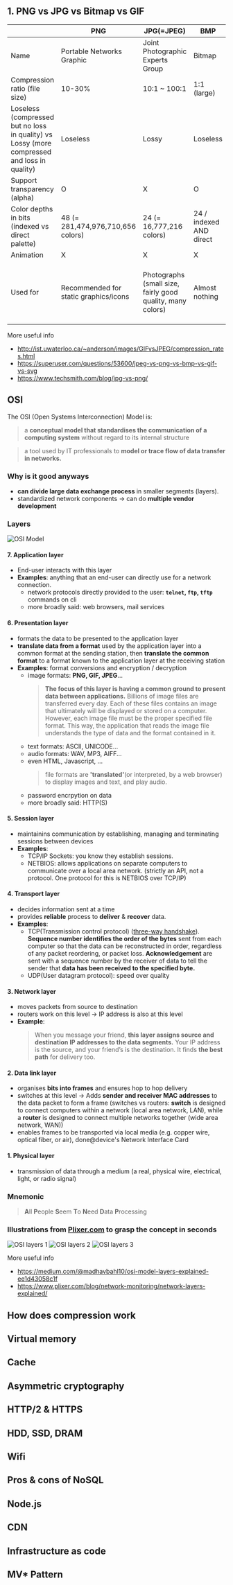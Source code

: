 ## 1. PNG vs JPG vs Bitmap vs GIF

|                                                                                             | PNG                                   | JPG(=JPEG)                                                 | BMP                     | GIF                                                                   |
| ------------------------------------------------------------------------------------------- | ------------------------------------- | ---------------------------------------------------------- | ----------------------- | --------------------------------------------------------------------- |
| Name                                                                                        | Portable Networks Graphic             | Joint Photographic Experts Group                           | Bitmap                  | Graphics Interchange Format                                           |
| Compression ratio (file size)                                                               | 10-30%                                | 10:1 ~ 100:1                                               | 1:1 (large)             | 4:1 ~ 10:1                                                            |
| Loseless (compressed but no loss in quality) vs Lossy (more compressed and loss in quality) | Loseless                              | Lossy                                                      | Loseless                | Loseless                                                              |
| Support transparency (alpha)                                                                | O                                     | X                                                          | O                       | O (partially)                                                         |
| Color depths in bits (indexed vs direct palette)                                            | 48  (= 281,474,976,710,656 colors)    | 24 (= 16,777,216 colors)                                   | 24 / indexed AND direct | 8 (= 256 colors) / indexed                                            |
| Animation                                                                                   | X                                     | X                                                          | X                       | O                                                                     |
| Used for                                                                                    | Recommended for static graphics/icons | Photographs (small size, fairly good quality, many colors) | Almost nothing          | Logos, line drawings, and other simple images that need to be small.  |

More useful info
- http://ist.uwaterloo.ca/~anderson/images/GIFvsJPEG/compression_rates.html
- https://superuser.com/questions/53600/jpeg-vs-png-vs-bmp-vs-gif-vs-svg
- https://www.techsmith.com/blog/jpg-vs-png/

## OSI
The OSI (Open Systems Interconnection) Model is:
> a **conceptual model that standardises the communication of a computing system** without regard to its internal structure

> a tool used by IT professionals to **model or trace flow of data transfer in networks.**

### Why is it good anyways
- **can divide large data exchange process** in smaller segments (layers).
- standardized network components -> can do **multiple vendor development**

### Layers
![OSI Model](./OSI-model.jpg)

#### 7. Application layer
- End-user interacts with this layer
- **Examples**: anything that an end-user can directly use for a network connection.
    - network protocols directly provided to the user: **`telnet`, `ftp`, `tftp`** commands on cli
    - more broadly said: web browsers, mail services

#### 6. Presentation layer
- formats the data to be presented to the application layer
- **translate data from a format** used by the application layer into a common format at the sending station, then **translate the common format** to a format known to the application layer at the receiving station
- **Examples**: format conversions and encryption / decryption
    - image formats: **PNG, GIF, JPEG**... 
        > **The focus of this layer is having a common ground to present data between applications.** Billions of image files are transferred every day. Each of these files contains an image that ultimately will be displayed or stored on a computer. However, each image file must be the proper specified file format. This way, the application that reads the image file understands the type of data and the format contained in it. 
    - text formats: ASCII, UNICODE...
    - audio formats: WAV, MP3, AIFF...
    - even HTML, Javascript, ... 
        > file formats are **'translated'**(or interpreted, by a web browser) to display images and text, and play audio.
    - password encrpytion on data
    - more broadly said: HTTP(S)

#### 5. Session layer
- maintainins communication by establishing, managing and terminating sessions between devices
- **Examples**:  
    - TCP/IP Sockets: you know they establish sessions.
    - NETBIOS: allows applications on separate computers to communicate over a local area network. (strictly an API, not a protocol. One protocol for this is NETBIOS over TCP/IP)

#### 4. Transport layer
- decides information sent at a time
- provides **reliable** process to **deliver** & **recover** data.
- **Examples**: 
    - TCP(Transmission control protocol) ([three-way handshake](https://9oelm.github.io/2018-05-12--Three-way-handshake-in-TCP-&-ACK-and-SYN-flood-attack/)). **Sequence number identifies the order of the bytes**  sent from each computer so that the data can be reconstructed in order, regardless of any packet reordering, or packet loss. **Acknowledgement**  are sent with a sequence number by the receiver of data to tell the sender that **data has been received to the specified byte.**   
    - UDP(User datagram protocol): speed over quality

#### 3. Network layer
- moves packets from source to destination
- routers work on this level -> IP address is also at this level
- **Example**: 
    > When you message your friend, **this layer assigns source and destination IP addresses to the data segments.** Your IP address is the source, and your friend’s is the destination. It finds **the best path** for delivery too.

#### 2. Data link layer
- organises **bits into frames** and ensures hop to hop delivery
- switches at this level -> Adds **sender and receiver MAC addresses** to the data packet to form a frame (switches vs routers: **switch** is designed to connect computers within a network (local area network, LAN), while a **router** is designed to connect multiple networks together (wide area network, WAN))
- enables frames to be transported via local media (e.g. copper wire, optical fiber, or air), done@device's Network Interface Card

#### 1. Physical layer
-  transmission of data through a medium (a real, physical wire, electrical, light, or radio signal)

### Mnemonic
> **A**ll **P**eople **S**eem **T**o **N**eed **D**ata **P**rocessing

### Illustrations from [Plixer.com](https://www.plixer.com/blog/network-monitoring/network-layers-explained) to grasp the concept in seconds

![OSI layers 1](./osi-layers-1.PNG)
![OSI layers 2](./osi-layers-2.PNG)
![OSI layers 3](./osi-layers-3.PNG)

More useful info
- https://medium.com/@madhavbahl10/osi-model-layers-explained-ee1d43058c1f
- https://www.plixer.com/blog/network-monitoring/network-layers-explained/

## How does compression work
## Virtual memory
## Cache
## Asymmetric cryptography 
## HTTP/2 & HTTPS
## HDD, SSD, DRAM
## Wifi
## Pros & cons of NoSQL
## Node.js
## CDN
## Infrastructure as code
## MV* Pattern